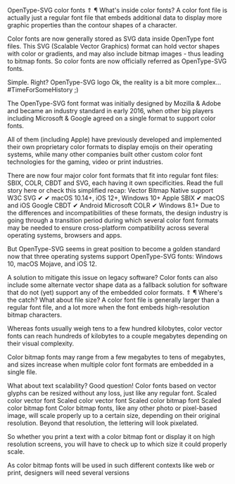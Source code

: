 OpenType-SVG color fonts
⇑
¶
What's inside color fonts?
A color font file is actually just a regular font file that embeds additional data to display more graphic properties than the contour shapes of a character.

Color fonts are now generally stored as SVG data inside OpenType font files. This SVG (Scalable Vector Graphics) format can hold vector shapes with color or gradients, and may also include bitmap images - thus leading to bitmap fonts.
So color fonts are now officially referred as OpenType-SVG fonts.

Simple. Right?
OpenType-SVG logo
Ok, the reality is a bit more complex...
#TimeForSomeHistory ;)

The OpenType-SVG font format was initially designed by Mozilla & Adobe and became an industry standard in early 2016, when other big players including Microsoft & Google agreed on a single format to support color fonts. 

All of them (including Apple) have previously developed and implemented their own proprietary color formats to display emojis on their operating systems, while many other companies built other custom color font technologies for the gaming, video or print industries.

There are now four major color font formats that fit into regular font files: SBIX, COLR, CBDT and SVG, each having it own specificities. Read the full story here or check this simplified recap:
	Vector 	Bitmap 	Native support
W3C SVG 	✔ 	✔ 	macOS 10.14+, iOS 12+, Windows 10+
Apple SBIX 		✔ 	macOS and iOS
Google CBDT 		✔ 	Android
Microsoft COLR 	✔ 		Windows 8.1+
Due to the differences and incompatibilities of these formats, the design industry is going through a transition period during which several color font formats may be needed to ensure cross-platform compatibility across several operating systems, browsers and apps.

But OpenType-SVG seems in great position to become a golden standard now that three operating systems support OpenType-SVG fonts: Windows 10, macOS Mojave, and iOS 12.

A solution to mitigate this issue on legacy software? Color fonts can also include some alternate vector shape data as a fallback solution for software that do not (yet) support any of the embedded color formats.
⇑
¶
Where's the catch?
What about file size?
A color font file is generally larger than a regular font file, and a lot more when the font embeds high-resolution bitmap characters.

Whereas fonts usually weigh tens to a few hundred kilobytes, color vector fonts can reach hundreds of kilobytes to a couple megabytes depending on their visual complexity.

Color bitmap fonts may range from a few megabytes to tens of megabytes, and sizes increase when multiple color font formats are embedded in a single file.

What about text scalability?
Good question! Color fonts based on vector glyphs can be resized without any loss, just like any regular font.
Scaled color vector font
Scaled color vector font
Scaled color bitmap font
Scaled color bitmap font
Color bitmap fonts, like any other photo or pixel-based image, will scale properly up to a certain size, depending on their original resolution. Beyond that resolution, the lettering will look pixelated.

So whether you print a text with a color bitmap font or display it on high resolution screens, you will have to check up to which size it could properly scale.

As color bitmap fonts will be used in such different contexts like web or print, designers will need several versions
